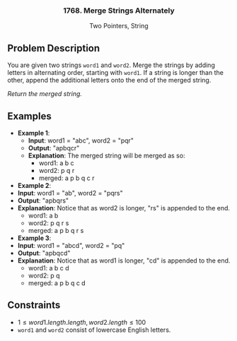 <p align="center">

  <h3 align="center">1768. Merge Strings Alternately</h3>

  <p align="center">
    Two Pointers, String
    <br>
  </p>
</p>

## Problem Description

You are given two strings `word1` and `word2`. Merge the strings by adding letters in alternating order, starting with `word1`. If a string is longer than the other, append the additional letters onto the end of the merged string.

*Return the merged string.*

## Examples
- **Example 1**:
  - **Input**: word1 = "abc", word2 = "pqr"
  - **Output**: "apbqcr"
  - **Explanation**: The merged string will be merged as so:
      - word1:  a   b   c
      - word2:    p   q   r
      - merged: a p b q c r
- **Example 2**:
- **Input**: word1 = "ab", word2 = "pqrs"
- **Output**: "apbqrs"
- **Explanation**: Notice that as word2 is longer, "rs" is appended to the end.
    - word1:  a   b 
    - word2:    p   q   r   s
    - merged: a p b q   r   s
- **Example 3**:
- **Input**: word1 = "abcd", word2 = "pq"
- **Output**: "apbqcd"
- **Explanation**: Notice that as word1 is longer, "cd" is appended to the end.
    - word1:  a   b   c   d
    - word2:    p   q 
    - merged: a p b q c   d

## Constraints
- $1 \leq word1.length.length, word2.length \leq 100$
- `word1` and `word2` consist of lowercase English letters.